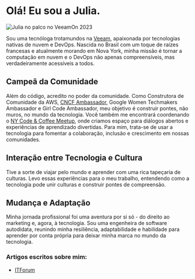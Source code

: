 # Olá! Eu sou a Julia.

![Julia no palco no VeeamOn 2023](https://blog-imgs-23.s3.amazonaws.com/veeamon23.jpeg)

Sou uma tecnóloga trotamundos na [Veeam](https://www.veeam.com/), apaixonada por tecnologias nativas de nuvem e DevOps. Nascida no Brasil com um toque de raízes francesas e atualmente morando em Nova York, minha missão é tornar a computação em nuvem e o DevOps não apenas compreensíveis, mas verdadeiramente acessíveis a todos.

## Campeã da Comunidade
Além do código, acredito no poder da comunidade. Como Construtora de Comunidade da AWS, [CNCF Ambassador](https://www.cncf.io/people/ambassadors/?_sft_lf-country=us&_sft_lf-expertise=non-technical&p=julia-furst-morgado), Google Women Techmakers Ambassador e Girl Code Ambassador, meu objetivo é construir pontes, não muros, no mundo da tecnologia. Você também me encontrará coordenando o [NY Code & Coffee Meetup](https://www.newyorkcodeandcoffee.com/), onde criamos espaço para diálogos abertos e experiências de aprendizado divertidas. Para mim, trata-se de usar a tecnologia para fomentar a colaboração, inclusão e crescimento em nossas comunidades.

## Interação entre Tecnologia e Cultura
Tive a sorte de viajar pelo mundo e aprender com uma rica tapeçaria de culturas. Levo essas experiências para o meu trabalho, entendendo como a tecnologia pode unir culturas e construir pontes de compreensão.

## Mudança e Adaptação
Minha jornada profissional foi uma aventura por si só - do direito ao marketing e, agora, à tecnologia. Sou uma engenheira de software autodidata, reunindo minha resiliência, adaptabilidade e habilidade para aprender por conta própria para deixar minha marca no mundo da tecnologia.


### Artigos escritos sobre mim:
- [ITForum](https://itforum.com.br/noticias/veeam-julia-morgado-mulheres-carreira/)
